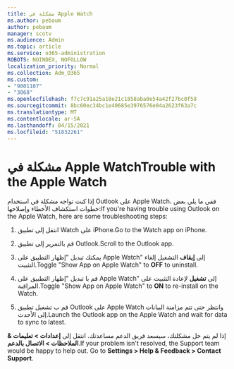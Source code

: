 ```yaml
---
title: مشكلة في Apple Watch
ms.author: pebaum
author: pebaum
manager: scotv
ms.audience: Admin
ms.topic: article
ms.service: o365-administration
ROBOTS: NOINDEX, NOFOLLOW
localization_priority: Normal
ms.collection: Adm_O365
ms.custom:
- "9001107"
- "3068"
ms.openlocfilehash: f7c7c91a25a18e21c1858aba0e54a42f27bc0f58
ms.sourcegitcommit: 8bc60ec34bc1e40685e3976576e04a2623f63a7c
ms.translationtype: MT
ms.contentlocale: ar-SA
ms.lasthandoff: 04/15/2021
ms.locfileid: "51832261"
---
```

# <a name="trouble-with-the-apple-watch"></a><span data-ttu-id="6e480-102">مشكلة في Apple Watch</span><span class="sxs-lookup"><span data-stu-id="6e480-102">Trouble with the Apple Watch</span></span>

<span data-ttu-id="6e480-103">إذا كنت تواجه مشكلة في استخدام Outlook على Apple Watch، ففي ما يلي بعض خطوات استكشاف الأخطاء وإصلاحها:</span><span class="sxs-lookup"><span data-stu-id="6e480-103">If you're having trouble using Outlook on the Apple Watch, here are some troubleshooting steps:</span></span> 

1. <span data-ttu-id="6e480-104">انتقل إلى تطبيق Watch على iPhone.</span><span class="sxs-lookup"><span data-stu-id="6e480-104">Go to the Watch app on iPhone.</span></span>

2. <span data-ttu-id="6e480-105">قم بالتمرير إلى تطبيق Outlook.</span><span class="sxs-lookup"><span data-stu-id="6e480-105">Scroll to the Outlook app.</span></span>

3. <span data-ttu-id="6e480-106">يمكنك تبديل "إظهار التطبيق على Apple Watch" إلى **إيقاف** التشغيل إلغاء التثبيت.</span><span class="sxs-lookup"><span data-stu-id="6e480-106">Toggle "Show App on Apple Watch" to **OFF** to uninstall.</span></span>

4. <span data-ttu-id="6e480-107">قم با تبديل "إظهار التطبيق على Apple Watch" إلى **تشغيل** لإعادة التثبيت على المراقبة.</span><span class="sxs-lookup"><span data-stu-id="6e480-107">Toggle "Show App on Apple Watch" to **ON** to re-install on the Watch.</span></span>

5. <span data-ttu-id="6e480-108">قم ب تشغيل تطبيق Outlook على Apple Watch وانتظر حتى تتم مزامنة البيانات إلى الأحدث.</span><span class="sxs-lookup"><span data-stu-id="6e480-108">Launch the Outlook app on the Apple Watch and wait for data to sync to latest.</span></span> 

<span data-ttu-id="6e480-109">إذا لم يتم حل مشكلتك، سيسعد فريق الدعم مساعدتك. انتقل إلى **إعدادات > تعليمات & الملاحظات > الاتصال بالدعم**.</span><span class="sxs-lookup"><span data-stu-id="6e480-109">If your problem isn't resolved, the Support team would be happy to help out. Go to **Settings > Help & Feedback > Contact Support**.</span></span> 